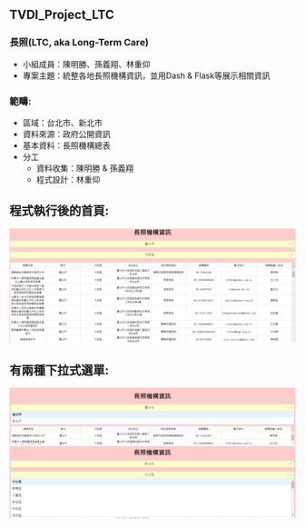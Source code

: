 ## TVDI_Project_LTC
### 長照(LTC, aka Long-Term Care)

* 小組成員：陳明勝、孫義翔、林重仰
* 專案主題：統整各地長照機構資訊，並用Dash & Flask等展示相關資訊

### 範疇:
* 區域：台北市、新北市
* 資料來源：政府公開資訊
* 基本資料：長照機構總表
* 分工
  *  資料收集：陳明勝 & 孫義翔
  *  程式設計：林重仰
 

## 程式執行後的首頁:
![首頁](./圖片/首頁.png)

## 有兩種下拉式選單:
![縣市](./圖片/下拉式選單-1.png)
![行政區](./圖片/下拉式選單-2.png)
